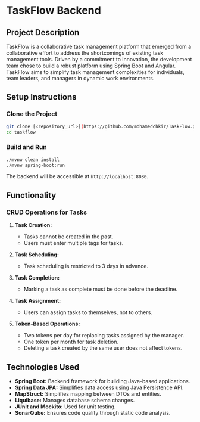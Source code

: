 # TaskFlow Backend 

## Project Description

TaskFlow is a collaborative task management platform that emerged from a collaborative effort to address the shortcomings of existing task management tools. Driven by a commitment to innovation, the development team chose to build a robust platform using Spring Boot and Angular. TaskFlow aims to simplify task management complexities for individuals, team leaders, and managers in dynamic work environments.

## Setup Instructions

### Clone the Project

```bash
git clone [<repository_url>](https://github.com/mohamedchkir/TaskFlow.git)
cd taskflow
```

### Build and Run

```bash
./mvnw clean install
./mvnw spring-boot:run
```

The backend will be accessible at `http://localhost:8080`.

## Functionality

### CRUD Operations for Tasks

1. **Task Creation:**
   - Tasks cannot be created in the past.
   - Users must enter multiple tags for tasks.

2. **Task Scheduling:**
   - Task scheduling is restricted to 3 days in advance.

3. **Task Completion:**
   - Marking a task as complete must be done before the deadline.

4. **Task Assignment:**
   - Users can assign tasks to themselves, not to others.

5. **Token-Based Operations:**
   - Two tokens per day for replacing tasks assigned by the manager.
   - One token per month for task deletion.
   - Deleting a task created by the same user does not affect tokens.

## Technologies Used

- **Spring Boot:** Backend framework for building Java-based applications.
- **Spring Data JPA:** Simplifies data access using Java Persistence API.
- **MapStruct:** Simplifies mapping between DTOs and entities.
- **Liquibase:** Manages database schema changes.
- **JUnit and Mockito:** Used for unit testing.
- **SonarQube:** Ensures code quality through static code analysis.
